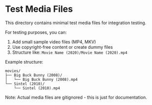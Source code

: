 # Test Media Files

This directory contains minimal test media files for integration testing.

For testing purposes, you can:
1. Add small sample video files (MP4, MKV)
2. Use copyright-free content or create dummy files
3. Structure like: `Movie Name (2020)/Movie Name (2020).mp4`

Example structure:
```
movies/
├── Big Buck Bunny (2008)/
│   └── Big Buck Bunny (2008).mp4
└── Sintel (2010)/
    └── Sintel (2010).mp4
```

Note: Actual media files are gitignored - this is just for documentation.